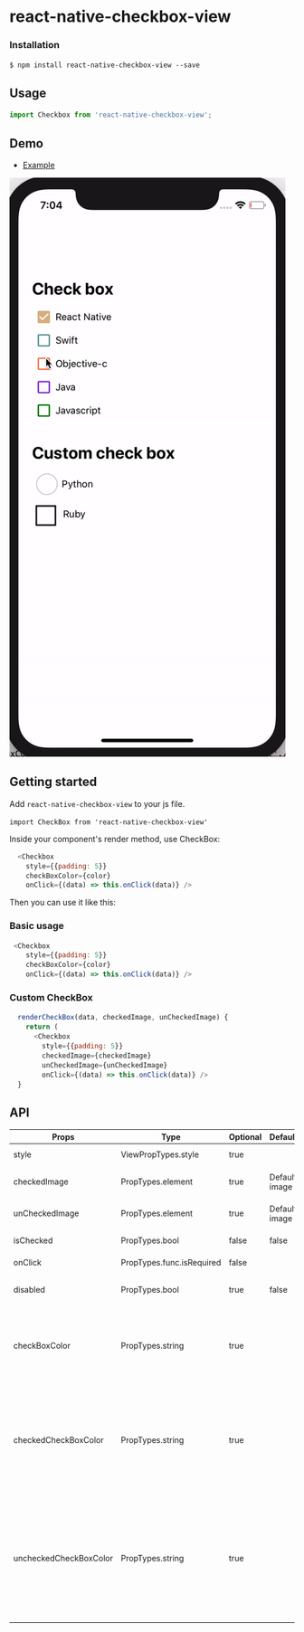 
# react-native-checkbox-view

### Installation

`$ npm install react-native-checkbox-view --save`


## Usage
```javascript
import Checkbox from 'react-native-checkbox-view';
```  

## Demo
* [Example](https://github.com/Aamirali86/react-native-checkbox-view/tree/master/example)

![Screenshots](https://github.com/Aamirali86/react-native-checkbox-view/blob/master/screenshots/checkbox.gif)

## Getting started  

Add `react-native-checkbox-view` to your js file.

`import CheckBox from 'react-native-checkbox-view'`  

Inside your component's render method, use CheckBox:   

```javascript
  <Checkbox
    style={{padding: 5}}
    checkBoxColor={color}
    onClick={(data) => this.onClick(data)} />
```

Then you can use it like this:   


### Basic usage  

```javascript
 <Checkbox
    style={{padding: 5}}
    checkBoxColor={color}
    onClick={(data) => this.onClick(data)} />
 ```

### Custom CheckBox   

```javascript
  renderCheckBox(data, checkedImage, unCheckedImage) {
    return (
      <Checkbox
        style={{padding: 5}}
        checkedImage={checkedImage}
        unCheckedImage={unCheckedImage}
        onClick={(data) => this.onClick(data)} />
  }
```

## API


Props              | Type     | Optional | Default     | Description
----------------- | -------- | -------- | ----------- | -----------
style  | ViewPropTypes.style  | true |   |   Custom style checkbox
checkedImage  |  PropTypes.element  | true  | Default image | Custom  checked Image
unCheckedImage  |  PropTypes.element  | true  |  Default image  | Custom  unchecked Image
isChecked  |  PropTypes.bool |  false  |  false  | checkbox checked state
onClick   |  PropTypes.func.isRequired |  false  |  | callback  function
disabled  |  PropTypes.bool            | true  |  false | Disable the checkbox button
checkBoxColor | PropTypes.string | true |   | Tint color of the checkbox image (this props is for both checked and unchecked state)
checkedCheckBoxColor | PropTypes.string | true |   | Tint color of the checked state checkbox image (this prop will override value of `checkBoxColor` for checked state)
uncheckedCheckBoxColor | PropTypes.string | true |   | Tint color of the unchecked state checkbox image (this prop will override value of `checkBoxColor` for unchecked state)
